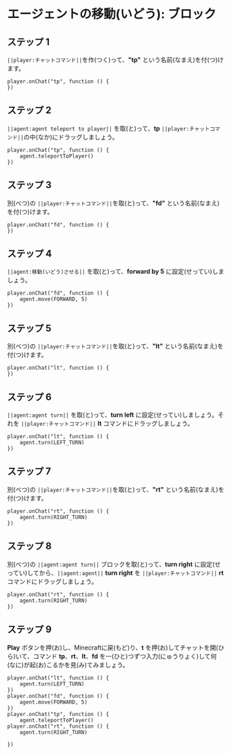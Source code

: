 # エージェントの移動(いどう): ブロック

## ステップ 1
``||player:チャットコマンド||``を作(つく)って、**"tp"** という名前(なまえ)を付(つ)けます。

```blocks
player.onChat("tp", function () {
})
```

## ステップ 2

``||agent:agent teleport to player||`` を取(と)って、**tp** ``||player:チャットコマンド||``の中(なか)にドラッグしましょう。

```blocks
player.onChat("tp", function () {
    agent.teleportToPlayer()
})
```

## ステップ 3

別(べつ)の ``||player:チャットコマンド||``を取(と)って、**"fd"** という名前(なまえ)を付(つ)けます。

```blocks
player.onChat("fd", function () {
})
```

## ステップ 4

``||agent:移動(いどう)させる||`` を取(と)って、**forward by 5** に設定(せってい)しましょう。

```blocks
player.onChat("fd", function () {
    agent.move(FORWARD, 5)
})
```

## ステップ 5

別(べつ)の ``||player:チャットコマンド||``を取(と)って、**"lt"** という名前(なまえ)を付(つ)けます。

```blocks
player.onChat("lt", function () {
})
```

## ステップ 6

``||agent:agent turn||`` を取(と)って、**turn left** に設定(せってい)しましょう。それを ``||player:チャットコマンド||`` **lt** コマンドにドラッグしましょう。

```blocks
player.onChat("lt", function () {
    agent.turn(LEFT_TURN)
})
```

## ステップ 7

別(べつ)の ``||player:チャットコマンド||``を取(と)って、**"rt"** という名前(なまえ)を付(つ)けます。

```blocks
player.onChat("rt", function () {
    agent.turn(RIGHT_TURN)
})
```

## ステップ 8

別(べつ)の ``||agent:agent turn||`` ブロックを取(と)って、**turn right** に設定(せってい)してから、``||agent:agent||`` **turn right** を ``||player:チャットコマンド||`` **rt** コマンドにドラッグしましょう。

```blocks
player.onChat("rt", function () {
    agent.turn(RIGHT_TURN)
})
```


## ステップ 9

**Play** ボタンを押(お)し、Minecraftに戻(もど)り、**t** を押(お)してチャットを開(ひら)いて、コマンド **tp**、**rt**、**lt**、**fd** を一(ひと)つずつ入力(にゅうりょく)して何(なに)が起(お)こるかを見(み)てみましょう。


```blocks
player.onChat("lt", function () {
    agent.turn(LEFT_TURN)
})
player.onChat("fd", function () {
    agent.move(FORWARD, 5)
})
player.onChat("tp", function () {
    agent.teleportToPlayer()
player.onChat("rt", function () { 
    agent.turn(RIGHT_TURN) 

})
```